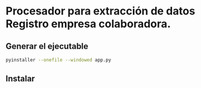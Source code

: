 # Procesador para extracción de datos Registro empresa colaboradora.


## Generar el ejecutable 

```sh
pyinstaller --onefile --windowed app.py
````



## Instalar